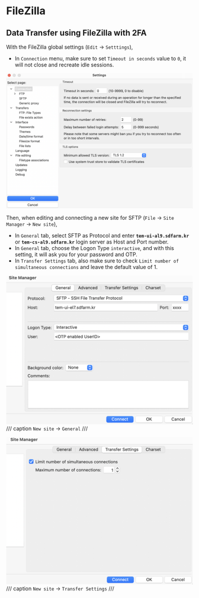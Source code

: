 # FileZilla

## Data Transfer using FileZilla with 2FA

With the FileZilla global settings (`Edit` -> `Setttings`),

* In `Connection` menu, make sure to set `Timeout in seconds` value to `0`, it will not close and recreate idle sessions.

![filezilla-0](../images/filezilla-0.png)

Then, when editing and connecting a new site for SFTP (`File` -> `Site Manager` -> `New site`),

* In `General` tab, select SFTP as Protocol and enter __`tem-ui-al9.sdfarm.kr`__ or __`tem-cs-al9.sdfarm.kr`__ login server as Host and Port number. 
* In `General` tab, choose the Logon Type `interactive`, and with this setting, it will ask you for your password and OTP.
* In `Transfer Settings` tab, also make sure to check `Limit number of simultaneous connections` and leave the default value of 1.

![filezilla-1](../images/filezilla-1.png)
/// caption
`New site` -> `General`
///

![filezilla-2](../images/filezilla-2.png)
/// caption
`New site` -> `Transfer Settings`
///

